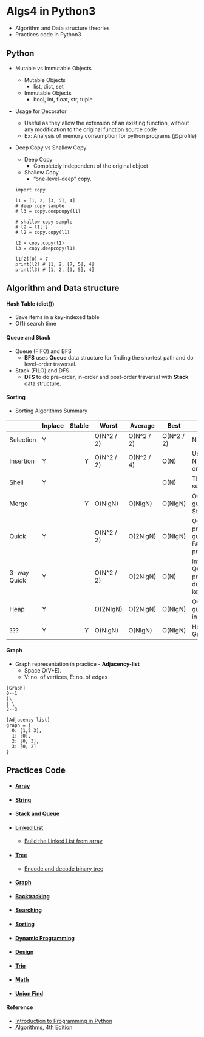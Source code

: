# Algs4 in Python3

- Algorithm and Data structure theories
- Practices code in Python3


## Python
- Mutable vs Immutable Objects
  - Mutable Objects
    * list, dict, set
  - Immutable Objects
    * bool, int, float, str, tuple
- Usage for Decorator
  - Useful as they allow the extension of an existing function, without any modification to the original function source code
  - Ex: Analysis of memory consumption for python programs (@profile)
- Deep Copy vs Shallow Copy
  - Deep Copy
    * Completely independent of the original object
  - Shallow Copy
    * “one-level-deep” copy.

 
  ```
  import copy

  l1 = [1, 2, [3, 5], 4]
  # deep copy sample
  # l3 = copy.deepcopy(l1)

  # shallow copy sample
  # l2 = l1[:] 
  # l2 = copy.copy(l1)

  l2 = copy.copy(l1)
  l3 = copy.deepcopy(l1)

  l1[2][0] = 7
  print(l2) # [1, 2, [7, 5], 4]
  print(l3) # [1, 2, [3, 5], 4]
  ```

## Algorithm and Data structure

#### Hash Table (dict())
- Save items in a key-indexed table
- O(1) search time

#### Queue and Stack
- Queue (FIFO) and BFS
  - **BFS** uses **Queue** data structure for finding the shortest path and do level-order traversal.
- Stack (FILO) and DFS
  - **DFS** to do pre-order, in-order and post-order traversal with **Stack** data structure.

#### Sorting
- Sorting Algorithms Summary

|             | Inplace | Stable | Worst      | Average    | Best       | Remark                                              |
|-------------|---------|-------:|------------|------------|------------|-----------------------------------------------------|
| Selection   |    Y    |        | O(N^2 / 2) | O(N^2 / 2) | O(N^2 / 2) |                     N exchanges                     |
| Insertion   |    Y    |    Y   | O(N^2 / 2) | O(N^2 / 4) |    O(N)    |         Use for small N or partially ordered        |
| Shell       |    Y    |        |            |            |    O(N)    |               Tight code, subquadratic              |
| Merge       |         |    Y   |   O(NlgN)  |   O(NlgN)  |   O(NlgN)  |              O(NlgN) guarantee, Stable              |
| Quick       |    Y    |        | O(N^2 / 2) |  O(2NlgN)  |   O(NlgN)  | O(NlgN) probabilistic guarantee. Faster in practice |
| 3-way Quick |    Y    |        | O(N^2 / 2) |  O(2NlgN)  |    O(N)    |   Improves QuickSort in presence of duplicate keys  |
| Heap        |    Y    |        |  O(2NlgN)  |  O(2NlgN)  |   O(NlgN)  |             O(NlgN) guarantee, in-place             |
| ???         |    Y    |    Y   |   O(NlgN)  |   O(NlgN)  |   O(NlgN)  |                  Holy Sorting Grail                 |

#### Graph
- Graph representation in practice - **Adjacency-list**
  - Space O(V+E). 
  - V: no. of vertices, E: no. of edges

```
[Graph]
0--1
|\
| \
2--3

[Adjacency-list]
graph = {
  0: [1,2 3],
  1: [0],
  2: [0, 3],
  3: [0, 2]
}
```


## Practices Code

- #### [Array](array)
- #### [String](string)
- #### [Stack and Queue](stack_queue)
- #### [Linked List](linkedlist)
  - [Build the Linked List from array](linkedlist/util_linkedlist.py)
- #### [Tree](tree)
  - [Encode and decode binary tree](tree/util_binary_tree.py)
- #### [Graph](graph)
- #### [Backtracking](backtracking)
- #### [Searching](search)
- #### [Sorting](sorting)
- #### [Dynamic Programming](dynamic_programming)
- #### [Design](design)
- #### [Trie](trie)
- #### [Math](math)
- #### [Union Find](union_find)


#### Reference
- [Introduction to Programming in Python](https://introcs.cs.princeton.edu/python/home/)
- [Algorithms, 4th Edition](https://algs4.cs.princeton.edu/home/)